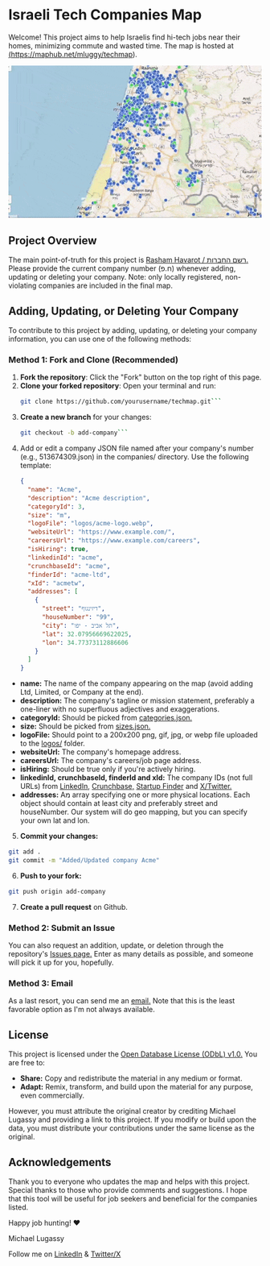 # Israeli Tech Companies Map

Welcome! This project aims to help Israelis find hi-tech jobs near their homes, minimizing commute and wasted time. The map is hosted at <a href="https://maphub.net/mluggy/techmap" target="_blank">(https://maphub.net/mluggy/techmap).</a>

![Techmap](techmap.gif)

## Project Overview

The main point-of-truth for this project is <a href="https://ica.justice.gov.il/GenericCorporarionInfo/SearchCorporation?unit=8" target="_blank">Rasham Havarot / רשם החברות.</a> Please provide the current company number (ח.פ) whenever adding, updating or deleting your company. Note: only locally registered, non-violating companies are included in the final map.

## Adding, Updating, or Deleting Your Company

To contribute to this project by adding, updating, or deleting your company information, you can use one of the following methods:

### Method 1: Fork and Clone (Recommended)

1. **Fork the repository**: Click the "Fork" button on the top right of this page.
2. **Clone your forked repository**: Open your terminal and run:
   ````bash
   git clone https://github.com/yourusername/techmap.git```
   ````
3. **Create a new branch** for your changes:
   ````bash
   git checkout -b add-company```
   ````
4. Add or edit a company JSON file named after your company's number (e.g., 513674309.json) in the companies/ directory. Use the following template:
   ```json
   {
     "name": "Acme",
     "description": "Acme description",
     "categoryId": 3,
     "size": "m",
     "logoFile": "logos/acme-logo.webp",
     "websiteUrl": "https://www.example.com/",
     "careersUrl": "https://www.example.com/careers",
     "isHiring": true,
     "linkedinId": "acme",
     "crunchbaseId": "acme",
     "finderId": "acme-ltd",
     "xId": "acmetw",
     "addresses": [
       {
         "street": "דיזינגוף",
         "houseNumber": "99",
         "city": "תל אביב - יפו",
         "lat": 32.07956669622025,
         "lon": 34.77373112886606
       }
     ]
   }
   ```

- **name:** The name of the company appearing on the map (avoid adding Ltd, Limited, or Company at the end).
- **description:** The company's tagline or mission statement, preferably a one-liner with no superfluous adjectives and exaggerations.
- **categoryId:** Should be picked from [categories.json.](categories.json)
- **size:** Should be picked from [sizes.json.](sizes.json)
- **logoFile:** Should point to a 200x200 png, gif, jpg, or webp file uploaded to the [logos/](logos/) folder.
- **websiteUrl:** The company's homepage address.
- **careersUrl:** The company's careers/job page address.
- **isHiring:** Should be true only if you're actively hiring.
- **linkedinId, crunchbaseId, finderId and xId:** The company IDs (not full URLs) from <a href="https://www.linkedin.com/" target="_blank">LinkedIn,</a> <a href="https://www.crunchbase.com/" target="_blank">Crunchbase,</a> <a href="https://finder.startupnationcentral.org/" target="_blank">Startup Finder</a> and <a href="https://x.com" target="_blank">X/Twitter.</a>
- **addresses:** Aמ array specifying one or more physical locations. Each object should contain at least city and preferably street and houseNumber. Our system will do geo mapping, but you can specify your own lat and lon.

5. **Commit your changes:**

```bash
git add .
git commit -m "Added/Updated company Acme"
```

6. **Push to your fork:**

```bash
git push origin add-company
```

7. **Create a pull request** on Github.

### Method 2: Submit an Issue

You can also request an addition, update, or deletion through the repository's [Issues page.](https://github.com/mluggy/techmap/issues) Enter as many details as possible, and someone will pick it up for you, hopefully.

### Method 3: Email

As a last resort, you can send me an <a href="mailto:michael@lugassy.net?subject=Add/Update%20Company&body=Please%20provide%20the%20following%20details:%0A%0A- Company%20Name:%0A- Description:%0A- Category%20ID:%0A- Size:%0A- Logo%20File%20URL:%0A- Website%20URL:%0A- Careers%20URL:%0A- Is%20Hiring%20(True/False):%0A- LinkedIn%20ID:%0A- Crunchbase%20ID:%0A- Finder%20ID:%0A- Addresses:%0A%20%20- Street:%0A%20%20- House%20Number:%0A%20%20- City:%0A%20%20- Latitude%20(optional):%0A%20%20- Longitude%20(optional):">email.</a> Note that this is the least favorable option as I'm not always available.

## License

This project is licensed under the <a href="https://opendatacommons.org/licenses/odbl/1-0/" target="_blank">Open Database License (ODbL) v1.0.</a> You are free to:

- **Share:** Copy and redistribute the material in any medium or format.
- **Adapt:** Remix, transform, and build upon the material for any purpose, even commercially.

However, you must attribute the original creator by crediting Michael Lugassy and providing a link to this project. If you modify or build upon the data, you must distribute your contributions under the same license as the original.

## Acknowledgements

Thank you to everyone who updates the map and helps with this project. Special thanks to those who provide comments and suggestions. I hope that this tool will be useful for job seekers and beneficial for the companies listed.

Happy job hunting! ❤️

Michael Lugassy

Follow me on [LinkedIn](https://www.linkedin.com/in/mluggy/) & [Twitter/X](https://x.com/mluggy)
